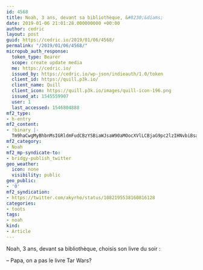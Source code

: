 ```yaml
---
id: 4568
title: Noah, 3 ans, devant sa bibliothèque, &#8230;&diams;
date: 2019-01-06 21:01:28.000000000 +00:00
author: cedric
layout: post
guid: https://cedric.io/2019/01/06/4568/
permalink: "/2019/01/06/4568/"
micropub_auth_response:
  token_type: Bearer
  scope: create update media
  me: https://cedric.io/
  issued_by: https://cedric.io/wp-json/indieauth/1.0/token
  client_id: https://quill.p3k.io/
  client_name: Quill
  client_icon: https://quill.p3k.io/images/quill-icon-196.png
  issued_at: 1545559907
  user: 1
  last_accessed: 1546804888
mf2_type:
- h-entry
mf2_content:
- !binary |-
  Tm9haCwgMyBhbnMsIGRldmFudCBzYSBiaWJsaW90aMOocXVlLCBjaG9pc2lzIHNvbiBsaXZyZSBkdSBzb2lyIDoKCi0gUGFwYSwgb24gYSBwYXMgbGUgbGl2cmUgVGFyIFdhcnM/ICI7
mf2_category:
- Noah
mf2_mp-syndicate-to:
- bridgy-publish_twitter
geo_weather:
  icon: none
  visibility: public
geo_public:
- '0'
mf2_syndication:
- https://twitter.com/akyrho/status/1082195538160816128
categories:
- toots
tags:
- noah
kind:
- Article
---
```

Noah, 3 ans, devant sa bibliothèque, choisis son livre du soir : 

&#8211; Papa, on a pas le livre Tar Wars?